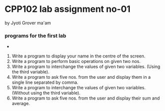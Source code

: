 # CPP102 lab assignment no-01
by Jyoti Grover ma'am
### programs for the first lab
*
1. Write a program to display your name in the centre of the screen.
2. Write a program to perform basic operations on given two nos.
3. Write a program to interchange the values of given two variables. (Using the third variable).
4. Write a program to ask five nos. from the user and display them in a single line separated by comma.
5. Write a program to interchange the values of given two variables. (Without using the third variable).
6. Write a program to ask five nos. from the user and display their sum and average.
